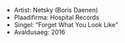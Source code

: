 * Artist: Netsky (Boris Daenen)
* Plaadifirma: Hospital Records
* Singel: “Forget What You Look Like”
* Avaldusaeg: 2016
